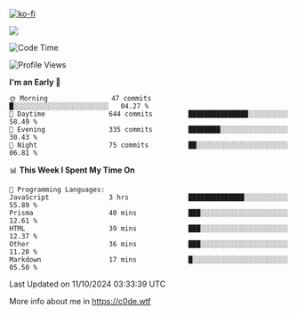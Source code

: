 [![ko-fi](https://ko-fi.com/img/githubbutton_sm.svg)](https://ko-fi.com/Z8Z4Y2LKX)

<a href="https://wakatime.com"><img src="https://wakatime.com/share/@c0dezin/b7f18a7c-ab3a-40b8-8bc7-b1b7bf71f1d6.svg" /></a>

<!--START_SECTION:waka-->
![Code Time](http://img.shields.io/badge/Code%20Time-117%20hrs%204%20mins-blue)

![Profile Views](http://img.shields.io/badge/Profile%20Views-0-blue)

**I'm an Early 🐤** 

```text
🌞 Morning                47 commits          █░░░░░░░░░░░░░░░░░░░░░░░░   04.27 % 
🌆 Daytime                644 commits         ███████████████░░░░░░░░░░   58.49 % 
🌃 Evening                335 commits         ████████░░░░░░░░░░░░░░░░░   30.43 % 
🌙 Night                  75 commits          ██░░░░░░░░░░░░░░░░░░░░░░░   06.81 % 
```


📊 **This Week I Spent My Time On** 

```text
💬 Programming Languages: 
JavaScript               3 hrs               ██████████████░░░░░░░░░░░   55.89 % 
Prisma                   40 mins             ███░░░░░░░░░░░░░░░░░░░░░░   12.61 % 
HTML                     39 mins             ███░░░░░░░░░░░░░░░░░░░░░░   12.37 % 
Other                    36 mins             ███░░░░░░░░░░░░░░░░░░░░░░   11.28 % 
Markdown                 17 mins             █░░░░░░░░░░░░░░░░░░░░░░░░   05.50 % 
```


 Last Updated on 11/10/2024 03:33:39 UTC
<!--END_SECTION:waka-->

More info about me in https://c0de.wtf
